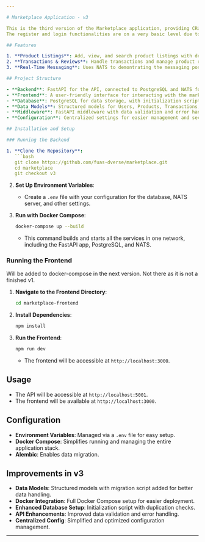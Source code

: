 ```yaml
---

# Marketplace Application - v3

This is the third version of the Marketplace application, providing CRUD functionalities using FastAPI, PostgreSQL, and NATS for messaging. The app also has a simple frontend to interact with in a more user-friendly manner.
The register and login functionalities are on a very basic level due to the goal of using our group authentication service.

## Features

1. **Product Listings**: Add, view, and search product listings with detailed information, including ratings.
2. **Transactions & Reviews**: Handle transactions and manage product reviews for a full marketplace experience.
3. **Real-Time Messaging**: Uses NATS to demontrating the messaging possibilities.

## Project Structure

- **Backend**: FastAPI for the API, connected to PostgreSQL and NATS for messaging.
- **Frontend**: A user-friendly interface for interacting with the marketplace.
- **Database**: PostgreSQL for data storage, with initialization scripts to set up the database and roles.
- **Data Models**: Structured models for Users, Products, Transactions, and Reviews, added in this version for better data schema.
- **Middleware**: FastAPI middleware with data validation and error handling.
- **Configuration**: Centralized settings for easier management and security.

## Installation and Setup

### Running the Backend

1. **Clone the Repository**:
   ```bash
   git clone https://github.com/fuas-dverse/marketplace.git
   cd marketplace
   git checkout v3
   ```

2. **Set Up Environment Variables**:
   - Create a `.env` file with your configuration for the database, NATS server, and other settings.

3. **Run with Docker Compose**:
   ```bash
   docker-compose up --build
   ```
   - This command builds and starts all the services in one network, including the FastAPI app, PostgreSQL, and NATS.

### Running the Frontend

Will be added to docker-compose in the next version. Not there as it is not a finished v1.

1. **Navigate to the Frontend Directory**:
   ```bash
   cd marketplace-frontend
   ```

2. **Install Dependencies**:
   ```bash
   npm install
   ```

3. **Run the Frontend**:
   ```bash
   npm run dev
   ```
   - The frontend will be accessible at `http://localhost:3000`.

## Usage

- The API will be accessible at `http://localhost:5001`.
- The frontend will be available at `http://localhost:3000`.

## Configuration

- **Environment Variables**: Managed via a `.env` file for easy setup.
- **Docker Compose**: Simplifies running and managing the entire application stack.
- **Alembic**: Enables data migration.

## Improvements in v3

- **Data Models**: Structured models with migration script added for better data handling.
- **Docker Integration**: Full Docker Compose setup for easier deployment.
- **Enhanced Database Setup**: Initialization script with duplication checks.
- **API Enhancements**: Improved data validation and error handling.
- **Centralized Config**: Simplified and optimized configuration management.

---
```

